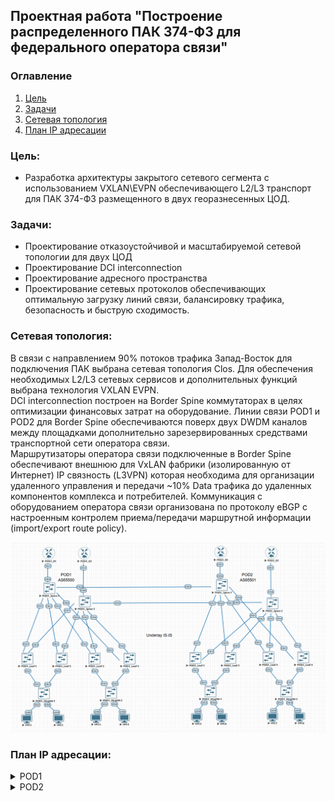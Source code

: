 ## Проектная работа "Построение распределенного ПАК 374-ФЗ для федерального оператора связи"

### Оглавление
1. [Цель](#цель)
2. [Задачи](#задачи)
3. [Сетевая топология](#Сетевая-топология)
4. [План IP адресации](#План-IP-адресации)

### Цель:
- Разработка архитектуры закрытого сетевого сегмента с использованием VXLAN\EVPN обеспечивающего L2/L3 транспорт для ПАК 374-ФЗ размещенного в двух георазнесенных ЦОД.

### Задачи:

- Проектирование отказоустойчивой и масштабируемой сетевой топологии для двух ЦОД
- Проектирование DCI interconnection 
- Проектирование адресного пространства
- Проектирование сетевых протоколов обеспечивающих оптимальную загрузку линий связи, балансировку трафика, безопасность и быструю сходимость.

### Сетевая топология:

В связи с направлением 90% потоков трафика Запад-Восток для подключения ПАК выбрана сетевая топология Clos. Для обеспечения необходимых L2/L3 сетевых сервисов и дополнительных функций выбрана технология VXLAN EVPN.<br>
DCI interconnection построен на Border Spine коммутаторах в целях оптимизации финансовых затрат на оборудование. Линии связи POD1 и POD2 для Border Spine обеспечиваются поверх двух DWDM каналов между площадками дополнительно зарезервированных средствами транспортной сети оператора связи.<br> 
Маршрутизаторы оператора связи подключенные в Border Spine обеспечивают внешнюю для VxLAN фабрики (изолированную от Интернет) IP связность (L3VPN) которая необходима для организации удаленного управления и передачи ~10% Data трафика до удаленных компонентов комплекса и потребителей. Коммуникация с оборудованием оператора связи организована по протоколу eBGP с настроенным контролем приема/передачи маршрутной информации (import/export route policy).<br>   

![image](final_project.png)

### План IP адресации:

<details>
<summary> POD1 </summary>

Device|Interface|IP Address|Subnet Mask|Default GW
---|---|---|---|---
POD1-R-1|Lo1|1.1.1.1|255.255.255.255|-
-|Eth1|10.4.1.11|255.255.255.254|-
POD1-R-2|Lo1|1.1.1.2|255.255.255.255|-
-|Eth1|10.4.2.11|255.255.255.254|-
POD1-Spine-1|Lo1|10.0.1.0|255.255.255.255|-
-|Lo2|10.2.1.0|255.255.255.255|-
-|Eth1|10.4.1.0|255.255.255.254|-
-|Eth2|10.4.1.2|255.255.255.254|-
-|Eth3|10.4.1.4|255.255.255.254|-
-|Eth4|10.4.1.6|255.255.255.254|-
-|Eth5|10.4.1.8|255.255.255.254|-
-|Eth6|10.4.1.10|255.255.255.254|-
POD1-Spine-2|Lo1|10.0.2.0|255.255.255.255|-
-|Lo2|10.2.2.0|255.255.255.255|-
-|Eth1|10.4.2.0|255.255.255.254|-
-|Eth2|10.4.2.2|255.255.255.254|-
-|Eth3|10.4.2.4|255.255.255.254|-
-|Eth4|10.4.2.6|255.255.255.254|-
-|Eth5|10.4.2.8|255.255.255.254|-
-|Eth6|10.4.2.10|255.255.255.254|-
POD1-Leaf-1|Lo1|10.0.0.1|255.255.255.255|-
-|Lo2|10.2.0.1|255.255.255.255|-
-|Eth1|10.4.1.1|255.255.255.254|-
-|Eth2|10.4.2.1|255.255.255.254|-
-|vlan10|192.168.10.1|255.255.255.0|-
-|vlan11|192.168.11.1|255.255.255.0|-
POD1-Leaf-2|Lo1|10.0.0.2|255.255.255.255|-
-|Lo2|10.2.0.2|255.255.255.255|-
-|Eth1|10.4.1.3|255.255.255.254|-
-|Eth2|10.4.2.3|255.255.255.254|-
-|vlan10|192.168.10.1|255.255.255.0|-
-|vlan11|192.168.11.1|255.255.255.0|-
POD1-Leaf-3|Lo1|10.0.0.3|255.255.255.255|-
-|Lo2|10.2.0.3|255.255.255.255|-
-|Eth1|10.4.1.5|255.255.255.254|-
-|Eth2|10.4.2.5|255.255.255.254|-
-|vlan10|192.168.10.1|255.255.255.0|-
-|vlan11|192.168.11.1|255.255.255.0|-
POD1-Leaf-4|Lo1|10.0.0.4|255.255.255.255|-
-|Lo2|10.2.0.4|255.255.255.255|-
-|Eth1|10.4.1.7|255.255.255.254|-
-|Eth2|10.4.2.7|255.255.255.254|-
-|vlan10|192.168.10.1|255.255.255.0|-
-|vlan11|192.168.11.1|255.255.255.0|-
POD1-MngSW-1|vlan10|192.168.10.2|255.255.255.0|192.168.10.1
POD1-MngSW-2|vlan10|192.168.10.3|255.255.255.0|192.168.10.1
POD1-VPC1|Eth0|192.168.10.11|255.255.255.0|192.168.10.1
POD1-VPC2|Eth0|192.168.12.1|255.255.255.0|-
POD1-VPC3|Eth0|192.168.11.11|255.255.255.0|192.168.11.1
POD1-VPC4|Eth0|192.168.12.2|255.255.255.0|-
</details>

<details>
<summary> POD2 </summary>

Device|Interface|IP Address|Subnet Mask|Default GW
---|---|---|---|---
POD2-R-1|Lo1|2.2.2.1|255.255.255.255|-
-|Eth1|10.20.1.11|255.255.255.254|-
POD2-R-2|Lo1|2.2.2.2|255.255.255.255|-
-|Eth1|10.20.2.11|255.255.255.254|-
POD2-Spine-1|Lo1|10.16.1.0|255.255.255.255|-
-|Lo2|10.18.1.0|255.255.255.255|-
-|Eth1|10.20.1.0|255.255.255.254|-
-|Eth2|10.20.1.2|255.255.255.254|-
-|Eth3|10.20.1.4|255.255.255.254|-
-|Eth4|10.20.1.6|255.255.255.254|-
-|Eth5| 10.4.1.9|255.255.255.254|-
-|Eth6|10.20.1.10|255.255.255.254|-
POD2-Spine-2|Lo1|10.16.2.0|255.255.255.255|-
-|Lo2|10.18.2.0|255.255.255.255|-
-|Eth1|10.20.2.0|255.255.255.254|-
-|Eth2|10.20.2.2|255.255.255.254|-
-|Eth3|10.20.2.4|255.255.255.254|-
-|Eth4|10.20.2.6|255.255.255.254|-
-|Eth5|10.4.2.9|255.255.255.254|-
-|Eth6|10.20.2.10|255.255.255.254|-
POD2-Leaf-1|Lo1|10.16.0.1|255.255.255.255|-
-|Lo2|10.18.0.1|255.255.255.255|-
-|Eth1|10.20.1.1|255.255.255.254|-
-|Eth2|10.20.2.1|255.255.255.254|-
-|vlan100|192.168.100.1|255.255.255.0|-
-|vlan111|192.168.111.1|255.255.255.0|-
POD2-Leaf-2|Lo1|10.16.0.2|255.255.255.255|-
-|Lo2|10.18.0.2|255.255.255.255|-
-|Eth1|10.20.1.3|255.255.255.254|-
-|Eth2|10.20.2.3|255.255.255.254|-
-|vlan100|192.168.100.1|255.255.255.0|-
-|vlan111|192.168.111.1|255.255.255.0|-
POD2-Leaf-3|Lo1|10.16.0.3|255.255.255.255|-
-|Lo2|10.18.0.3|255.255.255.255|-
-|Eth1|10.20.1.5|255.255.255.254|-
-|Eth2|10.20.2.5|255.255.255.254|-
-|vlan100|192.168.100.1|255.255.255.0|-
-|vlan111|192.168.111.1|255.255.255.0|-
POD2-Leaf-4|Lo1|10.16.0.4|255.255.255.255|-
-|Lo2|10.18.0.4|255.255.255.255|-
-|Eth1|10.20.1.7|255.255.255.254|-
-|Eth2|10.20.2.7|255.255.255.254|-
-|vlan100|192.168.100.1|255.255.255.0|-
-|vlan111|192.168.111.1|255.255.255.0|-
POD2-MngSW-1|vlan100| 192.168.100.2|255.255.255.0| 192.168.100.1
POD2-MngSW-2|vlan100| 192.168.100.3|| 192.168.100.1
POD2-VPC5|Eth0|192.168.100.11|255.255.255.0|192.168.100.1
POD2-VPC6|Eth0|192.168.12.3|255.255.255.0|-
POD2-VPC7|Eth0|192.168.111.11|255.255.255.0|192.168.111.1
POD2-VPC8|Eth0|192.168.12.4|255.255.255.0-
</details>|
